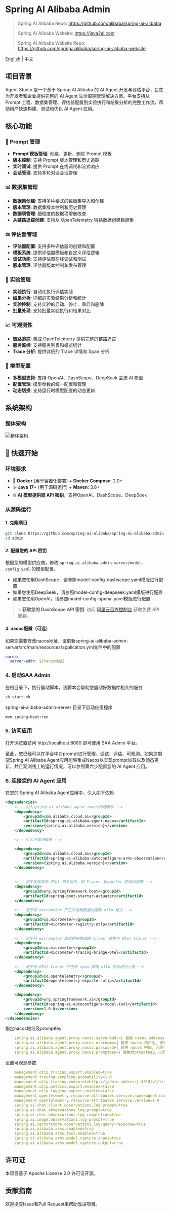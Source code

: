 # Spring AI Alibaba Admin

> Spring AI Alibaba Repo: https://github.com/alibaba/spring-ai-alibaba
>
> Spring AI Alibaba Website: https://java2ai.com
>
> Spring AI Alibaba Website Repo: https://github.com/springaialibaba/spring-ai-alibaba-website

[English](./README.md) | 中文



## 项目背景

Agent Studio 是一个基于 Spring AI Alibaba 的 AI Agent 开发与评估平台，旨在为开发者和企业提供完整的 AI Agent 生命周期管理解决方案。平台支持从 Prompt 工程、数据集管理、评估器配置到实验执行和结果分析的完整工作流，帮助用户快速构建、测试和优化 AI Agent 应用。


## 核心功能

### 🤖 Prompt 管理
- **Prompt 模板管理**: 创建、更新、删除 Prompt 模板
- **版本控制**: 支持 Prompt 版本管理和历史追踪
- **实时调试**: 提供 Prompt 在线调试和流式响应
- **会话管理**: 支持多轮对话会话管理

### 📊 数据集管理
- **数据集创建**: 支持多种格式的数据集导入和创建
- **版本管理**: 数据集版本控制和历史管理
- **数据项管理**: 细粒度的数据项增删改查
- **从链路追踪创建**: 支持从 OpenTelemetry 链路数据创建数据集

### ⚖️ 评估器管理
- **评估器配置**: 支持多种评估器的创建和配置
- **模板系统**: 提供评估器模板和自定义评估逻辑
- **调试功能**: 支持评估器在线调试和测试
- **版本管理**: 评估器版本控制和发布管理

### 🧪 实验管理
- **实验执行**: 自动化执行评估实验
- **结果分析**: 详细的实验结果分析和统计
- **实验控制**: 支持实验的启动、停止、重启和删除
- **批量处理**: 支持批量实验执行和结果对比

### 📈 可观测性
- **链路追踪**: 集成 OpenTelemetry 提供完整的链路追踪
- **服务监控**: 支持服务列表和概览统计
- **Trace 分析**: 提供详细的 Trace 详情和 Span 分析

### 🔧 模型配置
- **多模型支持**: 支持 OpenAI、DashScope、DeepSeek 主流 AI 模型
- **配置管理**: 模型参数的统一配置和管理
- **动态切换**: 支持运行时模型配置的动态更新

## 系统架构

### 整体架构

![整体架构](./docs/imgs/arch.png)

## 🚀 快速开始

### 环境要求
- 🐳 **Docker** (用于容器化部署) + **Docker Compose**: 2.0+
- ☕ **Java 17+** (用于源码运行) + **Maven**: 3.8+
- 🌐 **AI 模型提供商 API 密钥**，支持OpenAI、DashScope、DeepSeek



### 从源码运行

#### 1. 克隆项目 

```bash
git clone https://github.com/spring-ai-alibaba/spring-ai-alibaba-admin.git
cd admin
```

#### 2. 配置您的 API 密钥
根据您的模型供应商，修改 `spring-ai-alibaba-admin-server/model-config.yaml` 的模型配置。
- 如果您使用DashScope，请参照model-config-dashscope.yaml模版进行配置
- 如果您使用DeepSeek，请参照model-config-deepseek.yaml模版进行配置
- 如果您使用OpenAI，请参照model-config-openai.yaml模版进行配置
> 💡 **获取您的 DashScope API 密钥**: 访问 [阿里云百炼控制台](https://bailian.console.aliyun.com/?tab=model#/api-key) 获取免费 API 密钥。

#### 3. nacos配置（可选）
如果您需要修改nacos地址，请更新spring-ai-alibaba-admin-server/src/main/resources/application.yml文件中的配置
```yaml
nacos:
  server-addr: ${nacos地址}
```

### 4. 启动SAA Admin
在根目录下，执行启动脚本。该脚本会帮助您启动好数据库相关的服务

```bash
sh start.sh
```
spring-ai-alibaba-admin-server 目录下启动应用程序
```bash
mvn spring-boot:run
```
### 5. 访问应用

打开浏览器访问 http://localhost:8080 即可使用 SAA Admin 平台。

至此，您已经可以在平台中对prompt进行管理、调试、评估、可观测。如果您期望Spring AI Alibaba Agent应用能够集成Nacos以实现prompt加载以及动态更新，并且观测线上的运行情况，可以参照第六步配置您的 AI Agent 应用。

### 6. 连接您的 AI Agent 应用
在您的 Spring AI Alibaba Agent应用中，引入如下依赖
```xml
<dependencies>
    <!-- 引入spring ai alibaba agent nacos代理模块 -->
    <dependency>
        <groupId>com.alibaba.cloud.ai</groupId>
        <artifactId>spring-ai-alibaba-agent-nacos</artifactId>
        <version>{spring.ai.alibaba.version}</version>
    </dependency>

    <!-- 引入可观测模块 -->

    <dependency>
        <groupId>com.alibaba.cloud.ai</groupId>
        <artifactId>spring-ai-alibaba-autoconfigure-arms-observation</artifactId>
        <version>{spring.ai.alibaba.version}</version>
    </dependency>
    
    
    <!-- 用于实现各种 OTel 相关组件，如 Tracer、Exporter 的自动装载 -->
    <dependency>
        <groupId>org.springframework.boot</groupId>
        <artifactId>spring-boot-starter-actuator</artifactId>
    </dependency>
    
    <!-- 用于将 micrometer 产生的指标数据对接到 otlp 格式 -->
    <dependency>
        <groupId>io.micrometer</groupId>
        <artifactId>micrometer-registry-otlp</artifactId>
    </dependency>
    
    <!-- 用于将 micrometer 底层的链路追踪 tracer 替换为 OTel tracer -->
    <dependency>
        <groupId>io.micrometer</groupId>
        <artifactId>micrometer-tracing-bridge-otel</artifactId>
    </dependency>
    
    <!-- 用于将 OTel tracer 产生的 span 按照 otlp 协议进行上报 -->
    <dependency>
        <groupId>io.opentelemetry</groupId>
        <artifactId>opentelemetry-exporter-otlp</artifactId>
    </dependency>

    <dependency>
        <groupId>org.springframework.ai</groupId>
        <artifactId>spring-ai-autoconfigure-model-tool</artifactId>
        <version>1.0.0</version>
    </dependency>
</dependencies>
``` 

指定nacos地址及prompKey
```yaml
    spring.ai.alibaba.agent.proxy.nacos.serverAddr={ 替换 nacos address, 示例：127.0.0.1:8848}
    spring.ai.alibaba.agent.proxy.nacos.username={ 替换 nacos 用户名, 示例：nacos}
    spring.ai.alibaba.agent.proxy.nacos.password={ 替换 nacos 密码, 示例：nacos}
    spring.ai.alibaba.agent.proxy.nacos.promptKey={ 替换为promptKey，示例：mse-nacos-helper } 
```

设置可观测参数

```yaml
    management.otlp.tracing.export.enabled=true
    management.tracing.sampling.probability=1.0
    management.otlp.tracing.endpoint=http://{admin address}:4318/v1/traces
    management.otlp.metrics.export.enabled=false
    management.otlp.logging.export.enabled=false
    management.opentelemetry.resource-attributes.service.name=agent-nacos-prompt-test
    management.opentelemetry.resource-attributes.service.version=1.0
    spring.ai.chat.client.observations.log-prompt=true
    spring.ai.chat.observations.log-prompt=true
    spring.ai.chat.observations.log-completion=true
    spring.ai.image.observations.log-prompt=true
    spring.ai.vectorstore.observations.log-query-response=true
    spring.ai.alibaba.arms.enabled=true
    spring.ai.alibaba.arms.tool.enabled=true
    spring.ai.alibaba.arms.model.capture-input=true
    spring.ai.alibaba.arms.model.capture-output=true
```

## 许可证

本项目基于 Apache License 2.0 许可证开源。

## 贡献指南

欢迎提交Issue和Pull Request来帮助改进项目。

 
 